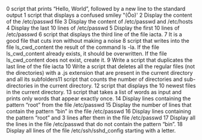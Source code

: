 0 script that prints “Hello, World”, followed by a new line to the standard output
1 script that displays a confused smiley "(Ôo)'
2 Display the content of the /etc/passwd file
3 Display the content of /etc/passwd and /etc/hosts
4 Display the last 10 lines of /etc/passwd
5 Display the first 10 lines of /etc/passwd
6 script that displays the third line of the file iacta.
7 It is a good file that cuts iron without making a noise
8 script that writes into the file ls_cwd_content the result of the command ls -la. If the file ls_cwd_content already exists, it should be overwritten. If the file ls_cwd_content does not exist, create it.
9 Write a script that duplicates the last line of the file iacta
10 Write a script that deletes all the regular files (not the directories) with a .js extension that are present in the current directory and all its subfolders11 script that counts the number of directories and sub-directories in the current directory.
12 script that displays the 10 newest files in the current directory.
13 script that takes a list of words as input and prints only words that appear exactly once.
14 Display lines containing the pattern “root” from the file /etc/passwd
15 Display the number of lines that contain the pattern “bin” in the file /etc/passwd
16 Display lines containing the pattern “root” and 3 lines after them in the file /etc/passwd
17 Display all the lines in the file /etc/passwd that do not contain the pattern “bin”.
18 Display all lines of the file /etc/ssh/sshd_config starting with a letter.



